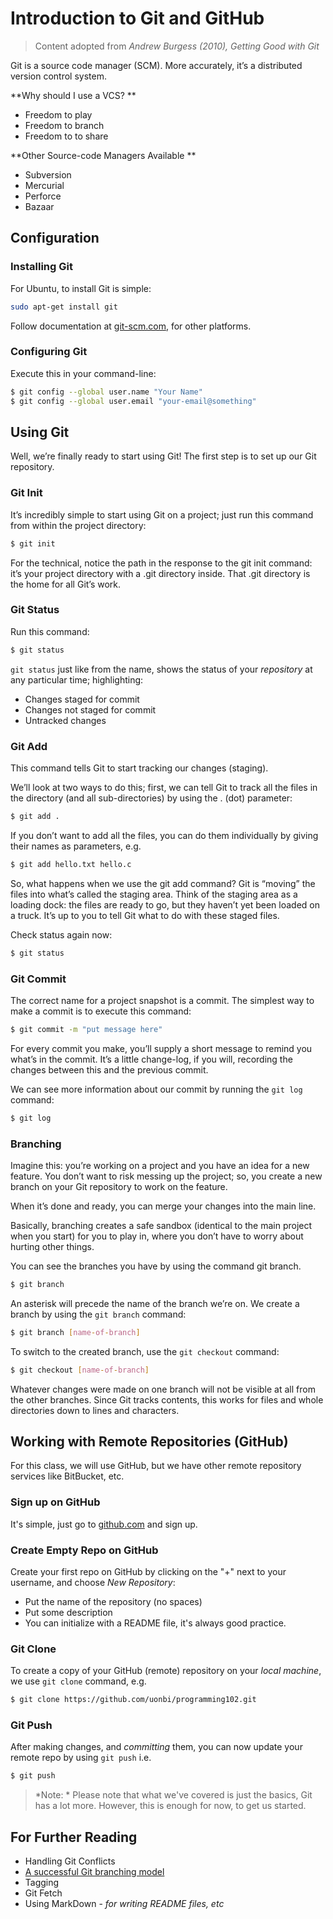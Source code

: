 # Introduction to Git and GitHub
>Content adopted from *Andrew Burgess (2010), Getting Good with Git*

Git is a source code manager (SCM). More accurately, it’s a distributed version control system.

**Why should I use a VCS? **
* Freedom to play
* Freedom to branch
* Freedom to to share

**Other Source-code Managers Available **
* Subversion
* Mercurial
* Perforce
* Bazaar

## Configuration

### Installing Git
For Ubuntu, to install Git is simple:

```bash
sudo apt-get install git
```

Follow documentation at [git-scm.com](http://git-scm.com), for other platforms.

### Configuring Git
Execute this in your command-line:

```bash
$ git config --global user.name "Your Name"
$ git config --global user.email "your-email@something"
```

## Using Git
Well, we’re finally ready to start using Git! The first step is to set up our Git repository.

### Git Init
It’s incredibly simple to start using Git on a project; just run this command from within the project directory:

```bash
$ git init
```

For the technical, notice the path in the response to the git init
command: it’s your project directory with a .git directory inside.
That .git directory is the home for all Git’s work.

### Git Status
Run this command:
```bash
$ git status
```

`git status` just like from the name, shows the status of your *repository* at any particular time; highlighting:

* Changes staged for commit
* Changes not staged for commit
* Untracked changes

### Git Add
This command tells Git to start tracking our changes (staging).

We’ll look at two ways to do this; first, we can tell Git to track all the files in the directory (and all sub-directories) by using the . (dot) parameter:

```bash
$ git add .
```

If you don’t want to add all the files, you can do them individually
by giving their names as parameters, e.g.

```bash
$ git add hello.txt hello.c
```

So, what happens when we use the git add command? Git is “moving” the files into what’s called the staging area. Think of the staging area as a loading dock: the files are ready to go, but they haven’t yet been loaded on a truck. It’s up to you to tell Git what to do with these staged files.

Check status again now:

```bash
$ git status
```

### Git Commit
The correct name for a project snapshot is a commit. The simplest way to make a commit is to execute this command:
```bash
$ git commit -m "put message here"
```

For every commit you make, you’ll supply a short message to remind you what’s in the commit. It’s a little change-log, if you will, recording the changes between this and the previous commit.

We can see more information about our commit by running the `git log` command:

```bash
$ git log
```

### Branching
Imagine this: you’re working on a project and you have an idea for a new feature. You don’t want to risk messing up the project; so, you create a new branch on your Git repository to work on the feature.

When it’s done and ready, you can merge your changes into the main
line.

Basically, branching creates a safe sandbox (identical to the main project when you start) for you to play in, where you don’t have to worry about hurting other things.

You can see the branches you have by using the command git branch.

```bash
$ git branch
```

An asterisk will precede the name of the branch we’re on. We create a branch by using the `git branch` command:

```bash
$ git branch [name-of-branch]
```

To switch to the created branch, use the `git checkout` command:

```bash
$ git checkout [name-of-branch]
```

Whatever changes were made on one branch will not be visible at all from the other branches. Since Git tracks contents, this works for files and whole directories down to lines and characters.

## Working with Remote Repositories (GitHub)
For this class, we will use GitHub, but we have other remote repository services like BitBucket, etc.

### Sign up on GitHub
It's simple, just go to [github.com](https://github.com) and sign up.

### Create Empty Repo on GitHub
Create your first repo on GitHub by clicking on the "+" next to your username, and choose *New Repository*:
* Put the name of the repository (no spaces)
* Put some description
* You can initialize with a README file, it's always good practice.

### Git Clone
To create a copy of your GitHub (remote) repository on your *local machine*, we use `git clone` command, e.g.

```bash
$ git clone https://github.com/uonbi/programming102.git
```

### Git Push
After making changes, and *committing* them, you can now update your remote repo by using `git push` i.e.

```bash
$ git push
```


> *Note: * Please note that what we've covered is just the basics, Git has a lot more. However, this is enough for now, to get us started.

## For Further Reading
* Handling Git Conflicts
* [A successful Git branching model](http://nvie.com/posts/a-successful-git-branching-model/)
* Tagging
* Git Fetch
* Using MarkDown - *for writing README files, etc*
